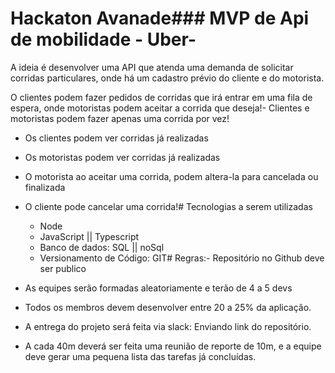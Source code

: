 # Hackaton Avanade### MVP de Api de mobilidade - Uber-

A ideia é desenvolver uma API que atenda uma demanda de solicitar corridas particulares, onde há um cadastro prévio do cliente e do motorista.

O clientes podem fazer pedidos de corridas que irá entrar em uma fila de espera, onde motoristas podem aceitar a corrida que deseja!-
Clientes e motoristas podem fazer apenas uma corrida por vez!

- Os clientes podem ver corridas já realizadas
- Os motoristas podem ver corridas já realizadas
- O motorista ao aceitar uma corrida, podem altera-la para cancelada ou finalizada
- O cliente pode cancelar uma corrida!# Tecnologias a serem utilizadas

  - Node
  - JavaScript || Typescript
  - Banco de dados: SQL || noSql
  - Versionamento de Código: GIT# Regras:- Repositório no Github deve ser publico

- As equipes serão formadas aleatoriamente e terão de 4 a 5 devs
- Todos os membros devem desenvolver entre 20 a 25% da aplicação.
- A entrega do projeto será feita via slack: Enviando link do repositório.
- A cada 40m deverá ser feita uma reunião de reporte de 10m, e a equipe deve gerar uma pequena lista das tarefas já concluídas.
